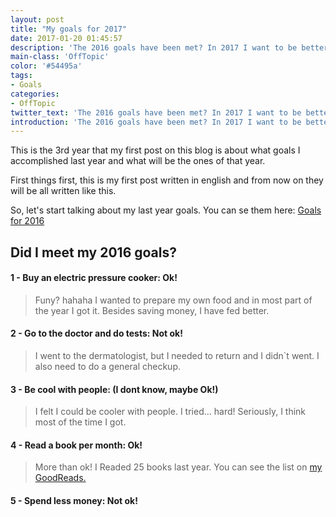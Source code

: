 ```yaml
---
layout: post
title: "My goals for 2017"
date: 2017-01-20 01:45:57
description: 'The 2016 goals have been met? In 2017 I want to be better!'
main-class: 'OffTopic'
color: '#54495a'
tags:
- Goals
categories:
- OffTopic
twitter_text: 'The 2016 goals have been met? In 2017 I want to be better!'
introduction: 'The 2016 goals have been met? In 2017 I want to be better!'
---
```


This is the 3rd year that my first post on this blog is about what goals I accomplished last year and what will be the ones of that year.  

First things first, this is my first post written in english and from now on they will be all written like this.  

So, let's start talking about my last year goals. You can se them here: [Goals for 2016](https://wenndersantos.github.io/off-topic-metas-para-2016/)  

## Did I meet my 2016 goals?  

#### 1 - Buy an electric pressure cooker: Ok!  
<blockquote>Funy? hahaha I wanted to prepare my own food and in most part of the year I got it. Besides saving money, I have fed better.</blockquote>  

#### 2 - Go to the doctor and do tests: Not ok!  
<blockquote>I went to the dermatologist, but I needed to return and I didn`t went. I also need to do a general checkup.</blockquote>  

#### 3 - Be cool with people: (I dont know, maybe Ok!)  
<blockquote>I felt I could be cooler with people. I tried... hard! Seriously, I think most of the time I got.</blockquote>  

#### 4 - Read a book per month: Ok!  
<blockquote>More than ok! I Readed 25 books last year. You can see the list on <a href="https://www.goodreads.com/review/list/47524351?shelf=read">my GoodReads.</a></blockquote>  

#### 5 - Spend less money: Not ok!  
<blockquote></blockquote>